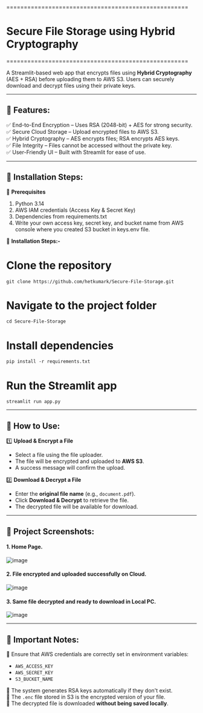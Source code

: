 ====================================================

# Secure File Storage using Hybrid Cryptography

====================================================

A Streamlit-based web app that encrypts files using **Hybrid Cryptography** (AES + RSA) before uploading them to AWS S3. 
Users can securely download and decrypt files using their private keys.

----------------------------------------------------
🔹 Features:
----------------------------------------------------   

✅ End-to-End Encryption – Uses RSA (2048-bit) + AES for strong security.  
✅ Secure Cloud Storage – Upload encrypted files to AWS S3.  
✅ Hybrid Cryptography – AES encrypts files; RSA encrypts AES keys.  
✅ File Integrity – Files cannot be accessed without the private key.  
✅ User-Friendly UI – Built with Streamlit for ease of use.  

----------------------------------------------------
🔹  Installation Steps:
----------------------------------------------------
🔧 **Prerequisites**

1. Python 3.14   
2. AWS IAM credentials (Access Key & Secret Key)  
3. Dependencies from requirements.txt
4. Write your own access key, secret key, and bucket name from AWS console where you created S3 bucket in keys.env file. 
     
🚀 **Installation Steps:-**

# Clone the repository
```
git clone https://github.com/hetkumark/Secure-File-Storage.git
```
# Navigate to the project folder
```
cd Secure-File-Storage
```
# Install dependencies
```
pip install -r requirements.txt
```
# Run the Streamlit app
```
streamlit run app.py
```
----------------------------------------------------
🔹 How to Use:
----------------------------------------------------

1️⃣ **Upload & Encrypt a File**  
   - Select a file using the file uploader.  
   - The file will be encrypted and uploaded to **AWS S3**.  
   - A success message will confirm the upload.  

2️⃣ **Download & Decrypt a File**  
   - Enter the **original file name** (e.g., `document.pdf`).  
   - Click **Download & Decrypt** to retrieve the file.  
   - The decrypted file will be available for download.

----------------------------------------------------
🔹 Project Screenshots:
---------------------------------------------------- 

#### 1. Home Page.
![image](https://github.com/user-attachments/assets/08de9e73-8c8e-466a-9654-f0821da53ae7)


#### 2. File encrypted and uploaded successfully on Cloud.
![image](https://github.com/user-attachments/assets/2f01e1e1-f8d9-4cdd-b12e-7b027bfca2d6)

#### 3. Same file decrypted and ready to download in Local PC. 
![image](https://github.com/user-attachments/assets/4cf1d88b-4de6-455d-9ed9-4ada8119e366)


----------------------------------------------------
🔹 Important Notes:
----------------------------------------------------
📌 Ensure that AWS credentials are correctly set in environment variables:  
   - `AWS_ACCESS_KEY`  
   - `AWS_SECRET_KEY`  
   - `S3_BUCKET_NAME`  

📌 The system generates RSA keys automatically if they don't exist.  
📌 The `.enc` file stored in S3 is the encrypted version of your file.  
📌 The decrypted file is downloaded **without being saved locally**.  



